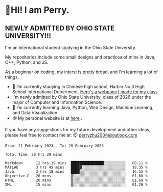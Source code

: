 # 🌄HI! I am Perry. <br> #
## NEWLY ADMITTED BY OHIO STATE UNIVERSITY!!! ##  
I'm an international student studying in the Ohio State University. <br>

My repositories include some small designs and practices of mine in Java, C++, Python, and JS. <br>

As a beginner on coding, my interst is pretty broad, and I'm learning a lot of things. <br>
- 🔭 I’m currently studying in Chinese high school, Harbin No.3 High School International Department. [Here's a webpage I made for my class](https://perry2004.github.io/weirdos/)
- I'm newly admitted by Ohio State University, class of 2026 under the major of Computer and Information Science. 
- 🌱 I’m currently learning Java, Python, Web Design, Machine Learning, and Data Visualization. 
- 🕸️ My personal website is at <a href="https://zhu-yp.cn">here</a> .  

If you have any suggestions for my future development and other ideas, please feel free to contact me at: 📫 [perryzhu2004@outlook.com](mailto:perryzhu2004@outlook.com)

<!--START_SECTION:waka-->

```text
From: 21 February 2023 - To: 28 February 2023

Total Time: 20 hrs 29 mins

Markdown      12 hrs 19 mins  ███████████████░░░░░░░░░░   60.11 %
MATLAB        3 hrs 45 mins   ████▓░░░░░░░░░░░░░░░░░░░░   18.35 %
Java          3 hrs 18 mins   ████░░░░░░░░░░░░░░░░░░░░░   16.15 %
Objective-C   20 mins         ▒░░░░░░░░░░░░░░░░░░░░░░░░   01.68 %
HTML          20 mins         ▒░░░░░░░░░░░░░░░░░░░░░░░░   01.68 %
XML           15 mins         ▒░░░░░░░░░░░░░░░░░░░░░░░░   01.26 %
```

<!--END_SECTION:waka-->